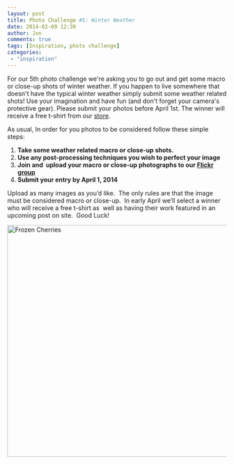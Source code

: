 ```yaml
---
layout: post
title: Photo Challenge #5: Winter Weather
date: 2014-02-09 12:39
author: Jon
comments: true
tags: [Inspiration, photo challenge]
categories:
 - "inspiration"
---
```

For our 5th photo challenge we're asking you to go out and get some macro or close-up shots of winter weather. If you happen to live somewhere that doesn't have the typical winter weather simply submit some weather related shots! Use your imagination and have fun (and don't forget your camera's protective gear). Please submit your photos before April 1st. The winner will receive a free t-shirt from our <a href="http://cafepress.com/thecloseupproject" target="_blank">store</a>.
<p id="aeaoofnhgocdbnbeljkmbjdmhbcokfdb-mousedown">As usual, In order for you photos to be considered follow these simple steps:</p>

<ol>
	<li><strong>Take some weather related macro or close-up shots.</strong></li>
	<li><strong>Use any post-processing techniques you wish to perfect your image</strong></li>
	<li><strong>Join and  upload your macro or close-up photographs to our <a href="http://www.flickr.com/groups/thecloseupproject/" target="_blank">Flickr group</a></strong></li>
	<li><strong>Submit your entry by April 1, 2014</strong></li>
</ol>
Upload as many images as you’d like.  The only rules are that the image must be considered macro or close-up.  In early April we’ll select a winner who will receive a free t-shirt as  well as having their work featured in an upcoming post on site.  Good Luck!

<a href="http://thecloseupproject.com/wp-content/uploads/2014/02/20140205-IMG_3487.jpg"><img class="aligncenter size-full wp-image-737" alt="Frozen Cherries" src="http://thecloseupproject.com/wp-content/uploads/2014/02/20140205-IMG_3487.jpg" width="800" height="533" /></a>

&nbsp;
